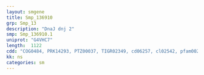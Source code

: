 ```yaml
---
layout: smgene
title: Smp_136910
grp: Smp_13
description: "DnaJ dnj 2"
smp: Smp_136910.1
uniprot: "G4VHC7"
length:  1122
cdd: "COG0484, PRK14293, PTZ00037, TIGR02349, cd06257, cl02542, pfam00226, smart00271"
kk: ns
categories: sm
---
```

